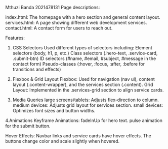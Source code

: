 Mthuzi Banda 2021478131
Page descriptions:

index.html: The homepage with a hero section and general content layout.
services.html: A page showing different web development services.
contact.html: A contact form for users to reach out.

Features:
1. CSS Selectors
Used different types of selectors including:
Element selectors (body, h1, p, etc.)
Class selectors (.hero-text, .service-card, .submit-btn)
ID selectors (#name, #email, #subject, #message in the contact form)
Pseudo-classes (:hover, :focus, :after, :before for transitions and effects)

2. Flexbox & Grid Layout
Flexbox:
Used for navigation (nav ul), content layout (.content-wrapper), and the services section (.content).
Grid Layout:
Implemented in the .services-grid section to align service cards.

3. Media Queries 
large screens/tablets: Adjusts flex-direction to column.
medium devices: Adjusts grid layout for services section.
small devices: Optimizes font sizes and button widths.

4.Animations
Keyframe Animations:
fadeInUp for hero text.
pulse animation for the submit button.

Hover Effects:
Navbar links and service cards have hover effects.
The buttons change color and scale slightly when hovered.